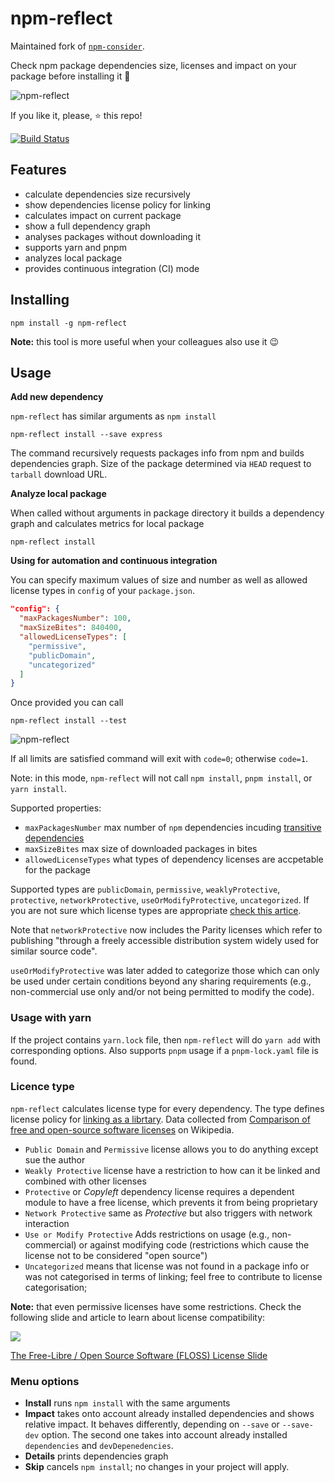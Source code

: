 # npm-reflect

Maintained fork of [`npm-consider`](https://github.com/delfrrr/npm-consider).

Check npm package dependencies size, licenses and impact on your package before installing it 🤔

![npm-reflect](https://i.imgur.com/eAQPbHL.gif)

If you like it, please, ⭐️ this repo!

[![Build Status](https://travis-ci.org/brettz9/npm-reflect.svg?branch=master)](https://travis-ci.org/brettz9/npm-reflect)

## Features

- calculate dependencies size recursively
- show dependencies license policy for linking
- calculates impact on current package
- show a full dependency graph
- analyses packages without downloading it
- supports yarn and pnpm
- analyzes local package
- provides continuous integration (CI) mode

## Installing

```shell
npm install -g npm-reflect
```
**Note:** this tool is more useful when your colleagues also use it 😉
## Usage

**Add new dependency**

`npm-reflect` has similar arguments as `npm install`

```shell
npm-reflect install --save express
```
The command recursively requests packages info from npm and builds dependencies graph. Size of the package determined via `HEAD` request to `tarball` download URL.

**Analyze local package**

When called without arguments in package directory it builds a dependency graph and calculates metrics for local package

```shell
npm-reflect install
```

**Using for automation and continuous integration**

You can specify maximum values of size and number as well as allowed license types in `config` of your `package.json`.

```json
"config": {
  "maxPackagesNumber": 100,
  "maxSizeBites": 840400,
  "allowedLicenseTypes": [
    "permissive",
    "publicDomain",
    "uncategorized"
  ]
}
```

Once provided you can call

```shell
npm-reflect install --test
```

![npm-reflect](https://i.imgur.com/eo4HbDb.gif)

If all limits are satisfied command will exit with `code=0`; otherwise `code=1`.

Note: in this mode, `npm-reflect` will not call `npm install`, `pnpm install`,
or `yarn install`.

Supported properties:

 - `maxPackagesNumber` max number of `npm` dependencies incuding [transitive dependencies](https://en.wikipedia.org/wiki/Transitive_dependency)
 - `maxSizeBites` max size of downloaded packages in bites
 - `allowedLicenseTypes` what types of dependency licenses are accpetable for the package

Supported types are `publicDomain`, `permissive`, `weaklyProtective`, `protective`, `networkProtective`, `useOrModifyProtective`, `uncategorized`.
If you are not sure which license types are appropriate [check this artice](https://medium.com/@vovabilonenko/licenses-of-npm-dependencies-bacaa00c8c65).

Note that `networkProtective` now includes the Parity licenses which refer to
publishing "through a freely accessible distribution system widely used for
similar source code".

`useOrModifyProtective` was later added to categorize those which can only be
used under certain conditions beyond any sharing requirements (e.g.,
non-commercial use only and/or not being permitted to modify the code).

### Usage with yarn

If the project contains `yarn.lock` file, then `npm-reflect` will do `yarn add`
with corresponding options. Also supports `pnpm` usage if a `pnpm-lock.yaml`
file is found.

### Licence type

`npm-reflect` calculates license type for every dependency. The type defines license policy for [linking as a librtary](https://en.wikipedia.org/wiki/Library_(computing)#Linking). Data collected from [Comparison of free and open-source software licenses](https://en.wikipedia.org/wiki/Comparison_of_free_and_open-source_software_licenses) on Wikipedia.

 - `Public Domain` and `Permissive` license allows you to do anything except sue the author
 - `Weakly Protective` license have a restriction to how can it be linked and combined with other licenses
 - `Protective` or *Copyleft* dependency license requires a dependent module to have a free license, which prevents it from being proprietary
 - `Network Protective` same as *Protective* but also triggers with network interaction
 - `Use or Modify Protective` Adds restrictions on usage (e.g., non-commercial) or against modifying code (restrictions which cause the license not to be considered "open source")
 - `Uncategorized` means that license was not found in a package info or was not categorised in terms of linking; feel free to contribute to license categorisation;

**Note:** that even permissive licenses have some restrictions. Check the following slide and article to learn about license compatibility:

![](https://www.dwheeler.com/essays/floss-license-slide-image.png)

[The Free-Libre / Open Source Software (FLOSS) License Slide](https://www.dwheeler.com/essays/floss-license-slide.html)

### Menu options

- **Install** runs `npm install` with the same arguments
- **Impact** takes onto account already installed dependencies and shows relative impact. It behaves differently, depending on `--save` or `--save-dev` option. The second one takes into account already installed `dependencies` and `devDepenedencies`.
- **Details** prints dependencies graph
- **Skip** cancels `npm install`; no changes in your project will apply.
